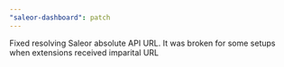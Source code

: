 ```yaml
---
"saleor-dashboard": patch
---
```


Fixed resolving Saleor absolute API URL. It was broken for some setups when extensions received imparital URL
